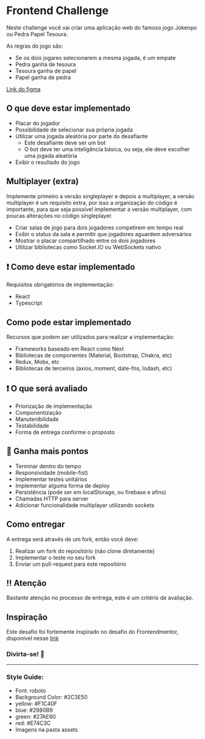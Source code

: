 # Frontend Challenge

Neste challenge você vai criar uma aplicação web do famoso jogo Jokenpo ou Pedra Papel Tesoura.

As regras do jogo são:
- Se os dois jogares selecionarem a mesma jogada, é um empate
- Pedra ganha de tesoura
- Tesoura ganha de papel
- Papel ganha de pedra

[Link do figma](https://www.figma.com/file/cZbM9GaHGZK7XeXWpv3iyE/Frontend-Challenge?node-id=4%3A2)

## O que deve estar implementado

- Placar do jogador
- Possibilidade de selecionar sua própria jogada
- Utilizar uma jogada aleatória por parte do desafiante
  - Este desafiante deve ser um bot
  - O bot deve ter uma inteligência básica, ou seja, ele deve escolher uma jogada aleatória
- Exibir o resultado do jogo

## Multiplayer (extra)
Implemente primeiro a versão singleplayer e depois a multiplayer, a versão multiplayer é um requisito extra, por isso a organização do código é importante, para que seja possível implementar a versão multiplayer, com poucas alterações no código singleplayer.

- Criar salas de jogo para dois jogadores competirem em tempo real
- Exibir o status da sala e permitir que jogadores aguardem adversários
- Mostrar o placar compartilhado entre os dois jogadores
- Utilizar bibliotecas como Socket.IO ou WebSockets nativo

## :heavy_exclamation_mark: Como deve estar implementado
Requisitos obrigatórios de implementação:

- React
- Typescript

## Como pode estar implementado
Recursos que podem ser utilizados para realizar a implementação:

- Frameworks baseado em React como Next
- Bibliotecas de componentes (Material, Bootstrap, Chakra, etc)
- Redux, Mobx, etc
- Bibliotecas de terceiros (axios, moment, date-fns, lodash, etc)

## :heavy_exclamation_mark: O que será avaliado
- Priorização de implementação
- Componentização
- Manutenibilidade
- Testabilidade
- Forma de entrega conforme o proposto

## :cherries: Ganha mais pontos 
- Terminar dentro do tempo
- Responsividade (mobile-fist)
- Implementar testes unitários
- Implementar alguma forma de deploy
- Persistência (pode ser em localStorage, ou firebase e afins)
- Chamadas HTTP para server
- Adicionar funcionalidade multiplayer utilizando sockets

## Como entregar
A entrega será através de um fork, então você deve:

1. Realizar um fork do repositório (não clone diretamente)
2. Implementar o teste no seu fork
3. Enviar um pull-request para este repositório

## :bangbang: Atenção
Bastante atenção no processo de entrega, este é um critério de avaliação.

## Inspiração
Este desafio foi fortemente inspirado no desafio do Frontendmentor, disponível nesse [link](https://www.frontendmentor.io/challenges/rock-paper-scissors-game-pTgwgvgH)

### Divirta-se! :rocket:

---

### Style Guide:
- Font: roboto
- Background Color: #2C3E50
- yellow: #F1C40F
- blue: #2980B9
- green: #27AE60
- red: #E74C3C
- Imagens na pasta assets

